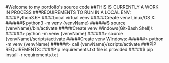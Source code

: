 #Welcome to my portfolio's source code
##THIS IS CURRENTLY A WORK IN PROCESS 
###REQUIREMENTS TO RUN IN A LOCAL ENV: 
####Python3.6+
####Local virtual venv
#####Create venv Linux/OS X:
######$ python3 -m venv {venvName} 
######$ source {venvName}/bin/activate
#####Create venv Windows(Git-Bash Shell)/:
######> python -m venv {venvName}
######> source {venvName}/scripts/activate
#####Create venv Windows:
######> python -m venv {venvName}
######> call {venvName}/scripts/activate
###PIP REQUIREMENTS:
####Pip requirements.txt file is provided
#####$ pip install -r requirements.txt
